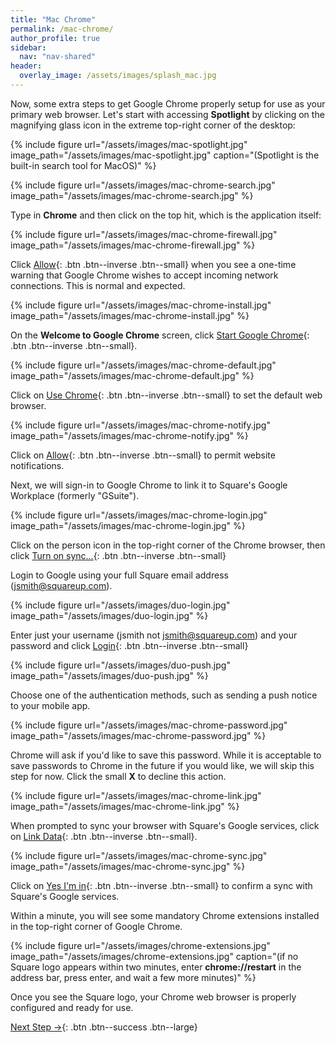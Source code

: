 ```yaml
---
title: "Mac Chrome"
permalink: /mac-chrome/
author_profile: true
sidebar:
  nav: "nav-shared"
header:
  overlay_image: /assets/images/splash_mac.jpg
---
```


Now, some extra steps to get Google Chrome properly setup for use as your primary web browser. Let's start with accessing __Spotlight__ by clicking on the magnifying glass icon in the extreme top-right corner of the desktop:

{% include figure url="/assets/images/mac-spotlight.jpg" image_path="/assets/images/mac-spotlight.jpg" caption="(Spotlight is the built-in search tool for MacOS)" %}

{% include figure url="/assets/images/mac-chrome-search.jpg" image_path="/assets/images/mac-chrome-search.jpg" %}

Type in __Chrome__ and then click on the top hit, which is the application itself:

{% include figure url="/assets/images/mac-chrome-firewall.jpg" image_path="/assets/images/mac-chrome-firewall.jpg" %}

Click [Allow](#install){: .btn .btn--inverse .btn--small} when you see a one-time warning that Google Chrome wishes to accept incoming network connections. This is normal and expected.

<a name="install"></a> 
{% include figure url="/assets/images/mac-chrome-install.jpg" image_path="/assets/images/mac-chrome-install.jpg"  %}

On the __Welcome to Google Chrome__ screen, click [Start Google Chrome](#default){: .btn .btn--inverse .btn--small}.

<a name="default"></a> 
{% include figure url="/assets/images/mac-chrome-default.jpg" image_path="/assets/images/mac-chrome-default.jpg"  %}

Click on [Use Chrome](#notify){: .btn .btn--inverse .btn--small} to set the default web browser. 

<a name="notify"></a> 
{% include figure url="/assets/images/mac-chrome-notify.jpg" image_path="/assets/images/mac-chrome-notify.jpg"  %}

Click on [Allow](#sync){: .btn .btn--inverse .btn--small} to permit website notifications.

<a name="sync"></a> 
Next, we will sign-in to Google Chrome to link it to Square's Google Workplace (formerly "GSuite").

{% include figure url="/assets/images/mac-chrome-login.jpg" image_path="/assets/images/mac-chrome-login.jpg"  %}

Click on the person icon in the top-right corner of the Chrome browser, then click [Turn on sync...](#synced){: .btn .btn--inverse .btn--small}

<a name="synced"></a> 
Login to Google using your full Square email address (jsmith@squareup.com).

<a name="duo"></a> 
{% include figure url="/assets/images/duo-login.jpg" image_path="/assets/images/duo-login.jpg" %}

Enter just your username (jsmith not jsmith@squareup.com) and your password and click [Login](#push){: .btn .btn--inverse .btn--small}

<a name="push"></a> 
{% include figure url="/assets/images/duo-push.jpg" image_path="/assets/images/duo-push.jpg"  %}

Choose one of the authentication methods, such as sending a push notice to your mobile app. 

{% include figure url="/assets/images/mac-chrome-password.jpg" image_path="/assets/images/mac-chrome-password.jpg"  %}

Chrome will ask if you'd like to save this password. While it is acceptable to save passwords to Chrome in the future if you would like, we will skip this step for now. Click the small __X__ to decline this action. 

{% include figure url="/assets/images/mac-chrome-link.jpg" image_path="/assets/images/mac-chrome-link.jpg"  %}

When prompted to sync your browser with Square's Google services, click on [Link Data](#link){: .btn .btn--inverse .btn--small}.

<a name="link"></a> 
{% include figure url="/assets/images/mac-chrome-sync.jpg" image_path="/assets/images/mac-chrome-sync.jpg"  %}

Click on [Yes I'm in](#yes){: .btn .btn--inverse .btn--small} to confirm a sync with Square's Google services.

<a name="yes"></a> 
Within a minute, you will see some mandatory Chrome extensions installed in the top-right corner of Google Chrome.

{% include figure url="/assets/images/chrome-extensions.jpg" image_path="/assets/images/chrome-extensions.jpg" caption="(if no Square logo appears within two minutes, enter __chrome://restart__ in the address bar, press enter, and wait a few more minutes)" %}

Once you see the Square logo, your Chrome web browser is properly configured and ready for use.  


[Next Step &rarr;](/go/){: .btn .btn--success .btn--large}
